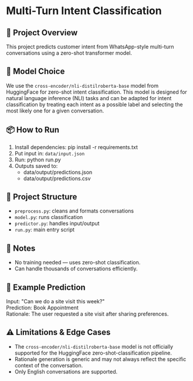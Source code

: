 # Multi-Turn Intent Classification

## 🚀 Project Overview
This project predicts customer intent from WhatsApp-style multi-turn conversations using a zero-shot transformer model.

## 🤖 Model Choice
We use the `cross-encoder/nli-distilroberta-base` model from HuggingFace for zero-shot intent classification. This model is designed for natural language inference (NLI) tasks and can be adapted for intent classification by treating each intent as a possible label and selecting the most likely one for a given conversation.


## 📦 How to Run
1. Install dependencies:
    pip install -r requirements.txt
2. Put input in: `data/input.json`
3. Run:
    python run.py
4. Outputs saved to:
    - data/output/predictions.json
    - data/output/predictions.csv


## 📁 Project Structure
- `preprocess.py`: cleans and formats conversations
- `model.py`: runs classification
- `predictor.py`: handles input/output
- `run.py`: main entry script

## 📌 Notes
- No training needed — uses zero-shot classification.
- Can handle thousands of conversations efficiently.

## 📍 Example Prediction
Input: "Can we do a site visit this week?"  
Prediction: Book Appointment  
Rationale: The user requested a site visit after sharing preferences.

## ⚠️ Limitations & Edge Cases
- The `cross-encoder/nli-distilroberta-base` model is not officially supported for the HuggingFace zero-shot-classification pipeline.
- Rationale generation is generic and may not always reflect the specific context of the conversation.
- Only English conversations are supported.